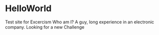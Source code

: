 # HelloWorld
Test site for Excercism
Who am I? A guy, long experience in an electronic company. Looking for a new Challenge
